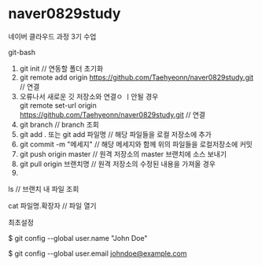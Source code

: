 # naver0829study
네이버 클라우드 과정 3기 수업

git-bash

1. git init // 연동할 폴더 초기화
2. git remote add origin https://github.com/Taehyeonn/naver0829study.git // 연결
3. 오류나서 새로운 깃 저장소와 연결ㅇ ㅣ안될 경우  
    git remote set-url origin https://github.com/Taehyeonn/naver0829study.git // 연결
5. git branch // branch 조회
6. git add . 또는 git add 파일명 // 해당 파일들을 로컬 저장소에 추가
7. git commit -m "메세지" // 해당 메세지와 함께 위의 파일들을 로컬저장소에 커밋
8. git push origin master // 원격 저장소의 master 브랜치에 소스 보내기
9. git pull origin 브랜치명 // 원격 저장소의 수정된 내용을 가져올 경우
10. 

ls // 브랜치 내 파일 조회    

cat 파일명.확장자 // 파일 열기


최초설정  

$ git config --global user.name "John Doe"  

$ git config --global user.email johndoe@example.com

